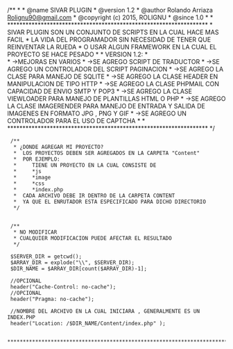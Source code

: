   /**
     * 
     * @name SIVAR PLUGIN 
     * @version 1.2
     * @author Rolando Arriaza <Rolignu90@gmail.com>
     * @copyright (c) 2015, ROLIGNU
     * @since 1.0
     * 
     * ******************************************************************
     * SIVAR PLUGIN SON UN CONJUNTO DE SCRIPTS EN LA CUAL HACE MAS FACIL
     * LA VIDA DEL PROGRAMADOR SIN NECESIDAD DE TENER QUE REINVENTAR LA RUEDA
     * O USAR ALGUN FRAMEWORK EN LA CUAL EL PROYECTO SE HACE PESADO
     *
     * VERSION 1.2:
     *      
     *       ->MEJORAS EN VARIOS 
     *       ->SE AGREGO SCRIPT DE TRADUCTOR
     *       ->SE AGREGO UN CONTROLADOR DEL SCRIPT PAGINACION 
     *       ->SE AGREGO LA CLASE PARA MANEJO DE SQLITE
     *       ->SE AGREGO LA CLASE HEADER EN MANIPULACION DE TIPO HTTP
     *       ->SE AGREGO LA CLASE PHPMAIL CON CAPACIDAD DE ENVIO SMTP Y POP3
     *       ->SE AGREGO LA CLASE VIEWLOADER PARA MANEJO DE PLANTILLAS HTML O PHP 
     *       ->SE AGREGO LA CLASE IMAGERENDER PARA MANEJO DE ENTRADA Y SALIDA DE IMAGENES EN FORMATO JPG , PNG Y GIF
     *       ->SE AGREGO UN CONTROLADOR PARA EL USO DE CAPTCHA
     * 
     * ******************************************************************
     */



     /**
      * ¿DONDE AGREGAR MI PROYECTO?
      *  LOS PROYECTOS DEBEN SER AGREGADOS EN LA CARPETA "Content"
      *  POR EJEMPLO:
      *     TIENE UN PROYECTO EN LA CUAL CONSISTE DE 
      *     *js
      *     *image
      *     *css
      *     *index.php
      *  CADA ARCHIVO DEBE IR DENTRO DE LA CARPETA CONTENT
      *  YA QUE EL ENRUTADOR ESTA ESPECIFICADO PARA DICHO DIRECTORIO  
      */

     
     /**
      * NO MODIFICAR 
      * CUALQUIER MODIFICACION PUEDE AFECTAR EL RESULTADO 
      */

     $SERVER_DIR = getcwd();
     $ARRAY_DIR = explode("\\", $SERVER_DIR);
     $DIR_NAME = $ARRAY_DIR[count($ARRAY_DIR)-1];
     
     //OPCIONAL
     header("Cache-Control: no-cache");
     //OPCIONAL
     header("Pragma: no-cache");
     
     //NOMBRE DEL ARCHIVO EN LA CUAL INICIARA , GENERALMENTE ES UN INDEX.PHP    
     header("Location: /$DIR_NAME/Content/index.php" );  

     ****************************************************************************************************************

